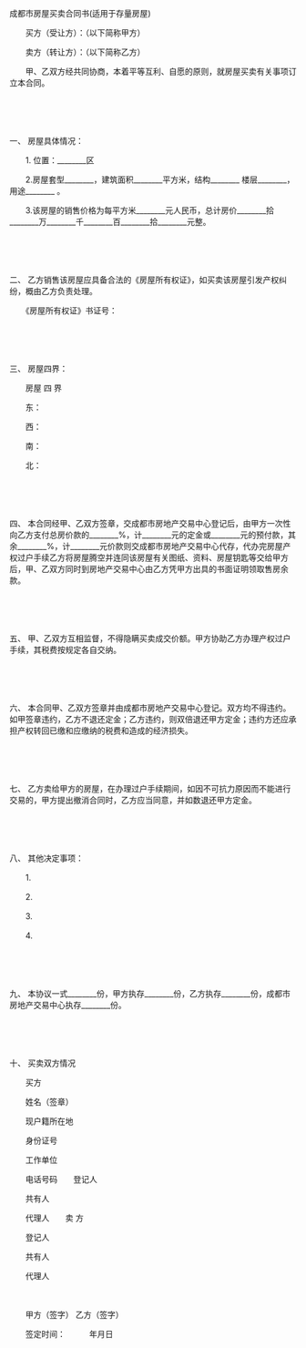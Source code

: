 



成都市房屋买卖合同书(适用于存量房屋)



 

　　买方（受让方）：（以下简称甲方）

　　卖方（转让方）：（以下简称乙方）　　

　　甲、乙双方经共同协商，本着平等互利、自愿的原则，就房屋买卖有关事项订立本合同。

　　

　　

一、
 房屋具体情况：

　　1. 位置：________区

　　2.房屋套型________，建筑面积________平方米，结构________ 楼层________，用途________ 。

　　3.该房屋的销售价格为每平方米________元人民币，总计房价________拾________万________千________百________拾________元整。

　　

　　

二、
 乙方销售该房屋应具备合法的《房屋所有权证》，如买卖该房屋引发产权纠纷，概由乙方负责处理。

　　《房屋所有权证》书证号：

　　

　　

三、
 房屋四界：

　　房屋 四 界

　　东：

　　西：

　　南：

　　北：

　　

　　

四、
 本合同经甲、乙双方签章，交成都市房地产交易中心登记后，由甲方一次性向乙方支付总房价款的________%，计________元的定金或________元的预付款，其余________%，计________元价款则交成都市房地产交易中心代存，代办完房屋产权过户手续乙方将房屋腾空并连同该房屋有关图纸、资料、房屋钥匙等交给甲方后，甲、乙双方同时到房地产交易中心由乙方凭甲方出具的书面证明领取售房余款。

　　

　　

五、
 甲、乙双方互相监督，不得隐瞒买卖成交价额。甲方协助乙方办理产权过户手续，其税费按规定各自交纳。

　　

　　

六、
 本合同甲、乙双方签章并由成都市房地产交易中心登记。双方均不得违约。如甲签章违约，乙方不退还定金；乙方违约，则双倍退还甲方定金；违约方还应承担产权转回已缴和应缴纳的税费和造成的经济损失。

　　

　　

七、
 乙方卖给甲方的房屋，在办理过户手续期间，如因不可抗力原因而不能进行交易的，甲方提出撤消合同时，乙方应当同意，并如数退还甲方定金。

　　

　　

八、
 其他决定事项：

　　1.

　　2.

　　3.

　　4.

　　

　　

九、
 本协议一式________份，甲方执存________份，乙方执存________份，成都市房地产交易中心执存________份。

　　

　　

十、
 买卖双方情况

　　买方

　　姓名（签章）

　　现户籍所在地

　　身份证号

　　工作单位

　　电话号码　　登记人

　　共有人

　　代理人　　卖 方

　　登记人 

　　共有人 

　　代理人

　　

　　甲方（签字） 乙方（签字）　　

　　签定时间：　　　年月日